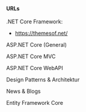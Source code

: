 #### URLs

.NET Core Framework:

  - https://themesof.net/

ASP.NET Core (General) 

ASP.NET Core MVC

ASP.NET Core WebAPI 

Design Patterns & Architektur

News & Blogs 

Entity Framework Core